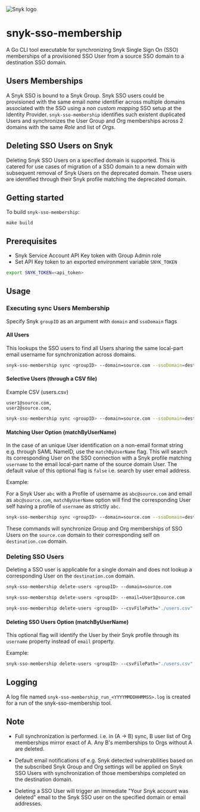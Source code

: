 ![Snyk logo](https://snyk.io/style/asset/logo/snyk-print.svg)

# snyk-sso-membership

A Go CLI tool executable for synchronizing Snyk Single Sign On (SSO) memberships of a provisioned SSO User from a source SSO domain to a destination SSO domain.

## Users Memberships

A Snyk SSO is bound to a Snyk Group. Snyk SSO users could be provisioned with the same email _name_ identifier across multiple domains associated with the SSO using a *non custom mapping* SSO setup at the Identity Provider. `snyk-sso-membership` identifies such existent duplicated Users and synchronizes the User Group and Org memberships across 2 domains with the same _Role_ and list of _Orgs_.

## Deleting SSO Users on Snyk

Deleting Snyk SSO Users on a specified domain is supported. This is catered for use cases of migration of a SSO domain to a new domain with subsequent removal of Snyk Users on the deprecated domain. These users are identified through their Snyk profile matching the deprecated domain.

## Getting started

To build `snyk-sso-membership`:
```
make build
```

## Prerequisites

- Snyk Service Account API Key token with Group Admin role
- Set API Key token to an exported environment variable `SNYK_TOKEN`

```bash
export SNYK_TOKEN=<api_token>
```

## Usage
### Executing sync Users Membership

Specify Snyk `groupID` as an argument with `domain` and `ssoDomain` flags

#### All Users

This lookups the SSO users to find all Users sharing the same local-part email username for synchronization across domains.

```bash
snyk-sso-membership sync <groupID> --domain=source.com --ssoDomain=destination.com
```

#### Selective Users (through a CSV file)
Example CSV (users.csv)

```
user1@source.com,
user2@source.com,
```

```bash
snyk-sso-membership sync <groupID> --domain=source.com --ssoDomain=destination.com --csvFilePath="./users.csv"
```

#### Matching User Option (matchByUserName)
In the case of an unique User identification on a non-email format string e.g. through SAML NameID, use the `matchByUserName` flag. This will search its corresponding User on the SSO connection with a Snyk profile matching `username` to the email local-part name of the source domain User. The default value of this optional flag is `false` i.e. search by user email address.

Example:

For a Snyk User `abc` with a Profile of username as `abc@source.com` and email as `abc@source.com`, `matchByUserName` option will find the corresponding User self having a profile
of `username` as strictly `abc`.

```bash
snyk-sso-membership sync <groupID> --domain=source.com --ssoDomain=destination.com --csvFilePath="./users.csv" --matchByUserName
```

These commands will synchronize Group and Org memberships of SSO Users on the `source.com` domain to their corresponding self on `destination.com` domain.

### Deleting SSO Users
Deleting a SSO user is applicable for a single domain and does not lookup a corresponding User on the `destination.com` domain. 

```bash
snyk-sso-membership delete-users <groupID> --domain=source.com
```

```bash
snyk-sso-membership delete-users <groupID> --email=User1@source.com
```

```bash
snyk-sso-membership delete-users <groupID> --csvFilePath="./users.csv"
```

#### Deleting SSO Users Option (matchByUserName)
This optional flag will identify the User by their Snyk profile through its `username` property instead of `email` property.

Example:

```bash
snyk-sso-membership delete-users <groupID> --csvFilePath="./users.csv" --matchByUserName
```

## Logging

A log file named `snyk-sso-membership_run_<YYYYMMDDHHMMSS>.log` is created for a run of the snyk-sso-membership tool.

## Note

- Full synchronization is performed. i.e. in (A -> B) sync, B user list of Org memberships mirror exact of A. Any B's memberships to Orgs without A are deleted.

- Default email notifications of e.g. Snyk detected vulnerabilities based on the subscribed Snyk Group and Org settings will be applied on Snyk SSO Users with synchronization of those memberships completed on the destination domain.

- Deleting a SSO User will trigger an immediate "Your Snyk account was deleted" email to the Snyk SSO user on the specified domain or email addresses.
